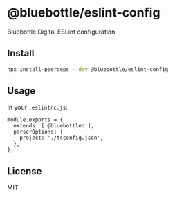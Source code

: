 # @bluebottle/eslint-config
Bluebottle Digital ESLint configuration

## Install

```sh
npx install-peerdeps --dev @bluebottle/eslint-config
```

## Usage

In your `.eslintrc.js`:

```tsx
module.exports = {
  extends: ['@bluebottled'],
  parserOptions: {
    project: './tsconfig.json',
  },
};
```

## License

MIT